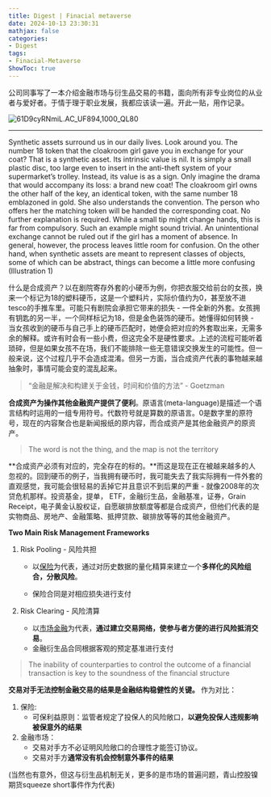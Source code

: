 ```yaml
---
title: Digest | Finacial metaverse
date: 2024-10-13 23:30:31
mathjax: false
categories:
- Digest
tags:
- Finacial-Metaverse
ShowToc: true
---
```


公司同事写了一本介绍金融市场与衍生品交易的书籍，面向所有非专业岗位的从业者与爱好者。于情于理于职业发展，我都应该读一遍。开此一贴，用作记录。

![61D9cyRNmiL._AC_UF894,1000_QL80_](https://p.ipic.vip/mbw1gp.jpg)



---



Synthetic assets surround us in our daily lives. Look around you. The number 18 token that the cloakroom girl gave you in exchange for your coat? That is a synthetic asset. Its intrinsic value is nil. It is simply a small plastic disc, too large even to insert in the anti-theft system of your supermarket’s trolley. Instead, its value is as a sign. Only imagine the drama that would accompany its loss: a brand new coat! The cloakroom girl owns the other half of the key, an identical token, with the same number 18 emblazoned in gold. She also understands the convention. The person who offers her the matching token will be handed the corresponding coat. No further explanation is required. While a small tip might change hands, this is far from compulsory. Such an example might sound trivial. An unintentional exchange cannot be ruled out if the girl has a moment of absence. In general, however, the process leaves little room for confusion. On the other hand, when synthetic assets are meant to represent classes of objects, some of which can be abstract, things can become a little more confusing (Illustration 1)

 什么是合成资产？以在剧院寄存外套的小硬币为例，你把衣服交给前台的女孩，换来一个标记为18的塑料硬币，这是一个塑料片，实际价值约为0，甚至放不进tesco的手推车里。可能只有剧院会承担它带来的损失 - 一件全新的外套。女孩拥有钥匙的另一半，一个同样标记为18，但是金色装饰的硬币。她懂得如何转换 - 当女孩收到的硬币与自己手上的硬币匹配时，她便会把对应的外套取出来，无需多余的解释。或许有时会有一些小费，但这完全不是硬性要求。上述的流程可能听着琐碎，但是如果女孩不在场，我们不能排除一些无意错误交换发生的可能性。但一般来说，这个过程几乎不会造成混淆。但另一方面，当合成资产代表的事物越来越抽象时，事情可能会变的混乱起来。

> “金融是解决和构建关于金钱，时间和价值的方法”  - Goetzman

**合成资产为操作其他金融资产提供了便利**。原语言(meta-language)是描述一个语言结构时运用的一组专用符号。代数符号就是算数的原语言。0是数字里的原符号，现在的内容聚合也是新闻报纸的原内容，而合成资产是其他金融资产的原资产。

> The word is not the thing, and the map is not the territory

**合成资产必须有对应的，完全存在的标的。**而这是现在正在被越来越多的人忽视的。回到硬币的例子，当我拥有硬币时，我可能失去了我实际拥有一件外套的直观感觉，我可能会很轻易的丢掉它并且意识不到后果的严重 - 就像2008年的次贷危机那样。投资基金，提单， ETF，金融衍生品，金融基准，证券，Grain Receipt，电子黄金认股权证，自愿碳排放额度等都是合成资产，但他们代表的是实物商品、房地产、金融策略、抵押贷款、碳排放等等的其他金融资产。



**Two Main Risk Management Frameworks**

1. Risk Pooling - 风险共担

   - 以<u>保险</u>为代表，通过对历史数据的量化精算来建立一个**多样化的风险组合，分散风险**。

   - 保险合同是对相应损失进行支付

2. Risk Clearing - 风险清算

   - 以<u>市场金融</u>为代表，**通过建立交易网络，使参与者方便的进行风险抵消交易**。
   - 金融衍生品合同根据客观的预定基准进行支付

   

> The inability of counterparties to control the outcome of a financial transaction is key to the soundness of the financial structure

**交易对手无法控制金融交易的结果是金融结构稳健性的关键。** 作为对比：

1. 保险:
   - 可保利益原则：监管者规定了投保人的风险敞口，**以避免投保人违规影响被保意外的结果**
2. 金融市场：
   - 交易对手方不必证明风险敞口的合理性才能签订协议。
   - 交易对手方**通常没有机会控制意外事件的结果**

(当然也有意外，但这与衍生品机制无关，更多的是市场的普遍问题，青山控股镍期货squeeze short事件作为代表)
